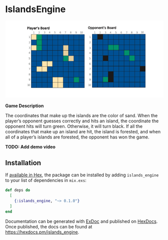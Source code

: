 # IslandsEngine

![Game Design](images/image.png)

**Game Description**

The coordinates that make up the islands are the color of sand. When the player’s opponent guesses correctly and hits an island, the coordinate the opponent hits will turn green. Otherwise, it will turn black. If all the coordinates that make up an island are hit, the island is forested, and when all of a player’s islands are forested, the opponent has won the game.

**TODO: Add demo video**

## Installation

If [available in Hex](https://hex.pm/docs/publish), the package can be installed
by adding `islands_engine` to your list of dependencies in `mix.exs`:

```elixir
def deps do
  [
    {:islands_engine, "~> 0.1.0"}
  ]
end
```

Documentation can be generated with [ExDoc](https://github.com/elixir-lang/ex_doc)
and published on [HexDocs](https://hexdocs.pm). Once published, the docs can
be found at <https://hexdocs.pm/islands_engine>.
